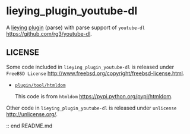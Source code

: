 
# lieying_plugin_youtube-dl

A 
[lieying](http://lieying.ilewo.cn/) 
[plugin](https://github.com/sceext2/lieying_plugin/blob/master/doc/lieying_plugin.md) 
(parse) with parse support of 
`youtube-dl` <https://github.com/rg3/youtube-dl>. 

## LICENSE

Some code included in `lieying_plugin_youtube-dl` is released under `FreeBSD License` <http://www.freebsd.org/copyright/freebsd-license.html>. 

+ [`plugin/tool/htmldom`](https://github.com/sceext2/lieying_plugin/tree/plugin-youtube-dl/plugin/tool/htmldom)
  
  This code is from `htmldom` <https://pypi.python.org/pypi/htmldom>. 

Other code in `lieying_plugin_youtube-dl` is released under `unlicense` <http://unlicense.org/>. 

:: end README.md


